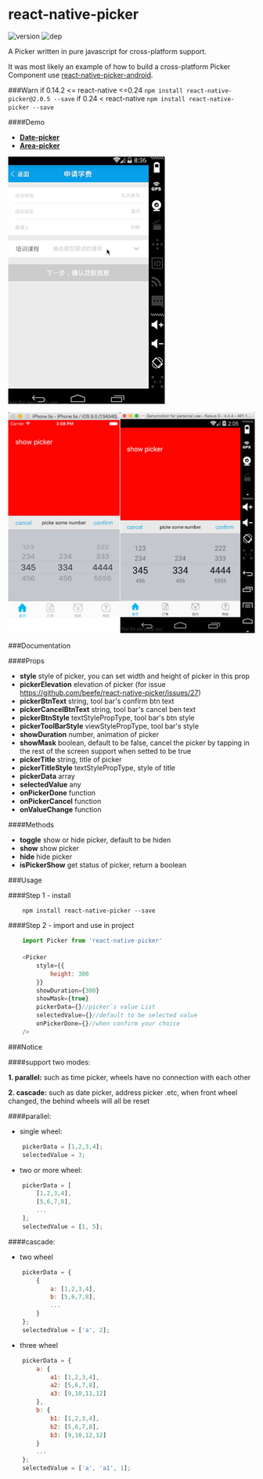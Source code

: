 # react-native-picker

![version](https://img.shields.io/npm/v/react-native-picker.svg?style=flat-square)
![dep](https://david-dm.org/beefe/react-native-picker.svg?style=flat-square)

A Picker written in pure javascript for cross-platform support.

It was most likely an example of how to build a cross-platform Picker Component use [react-native-picker-android](https://github.com/beefe/react-native-picker-android).

###Warn
if 0.14.2 <= react-native <=0.24 `npm install react-native-picker@2.0.5 --save`
if 0.24 < react-native `npm install react-native-picker --save`

####Demo

- <b>[Date-picker](./demo/date-picker.js)</b>
- <b>[Area-picker](./demo/area-picker.js)</b>


![ui](./doc/ui.gif)

![ui2](./doc/ui2.jpg)

###Documentation

####Props
- <b>style</b> style of picker, you can set width and height of picker in this prop
- <b>pickerElevation</b> elevation of picker (for issue https://github.com/beefe/react-native-picker/issues/27)
- <b>pickerBtnText</b> string, tool bar's confirm btn text
- <b>pickerCancelBtnText</b> string, tool bar's cancel ben text
- <b>pickerBtnStyle</b> textStylePropType, tool bar's btn style
- <b>pickerToolBarStyle</b> viewStylePropType, tool bar's style
- <b>showDuration</b> number, animation of picker
- <b>showMask</b> boolean, default to be false, cancel the picker by tapping in the rest of the screen support when setted to be true
- <b>pickerTitle</b> string, title of picker
- <b>pickerTitleStyle</b> textStylePropType, style of title
- <b>pickerData</b> array
- <b>selectedValue</b> any
- <b>onPickerDone</b> function
- <b>onPickerCancel</b> function
- <b>onValueChange</b> function

####Methods
- <b>toggle</b> show or hide picker, default to be hiden
- <b>show</b> show picker
- <b>hide</b> hide picker
- <b>isPickerShow</b> get status of picker, return a boolean

###Usage

####Step 1 - install

```
	npm install react-native-picker --save
```

####Step 2 - import and use in project

```javascript
	import Picker from 'react-native-picker'
	
	<Picker
		style={{
			height: 300
		}}
		showDuration={300}
		showMask={true}
		pickerData={}//picker`s value List
		selectedValue={}//default to be selected value
		onPickerDone={}//when confirm your choice
	/>
```

###Notice

####support two modes:

<b>1. parallel:</b> such as time picker, wheels have no connection with each other

<b>2. cascade:</b> such as date picker, address picker .etc, when front wheel changed, the behind wheels will all be reset

####parallel:

- single wheel:

```javascript
	pickerData = [1,2,3,4];
	selectedValue = 3;
```

- two or more wheel:

```javascript
	pickerData = [
		[1,2,3,4],
		[5,6,7,8],
		...
	];
	selectedValue = [1, 5];
```

####cascade:

- two wheel

```javascript
	pickerData = {
		{
			a: [1,2,3,4],
			b: [5,6,7,8],
			...
		}
	};
	selectedValue = ['a', 2];
```

- three wheel

```javascript
	pickerData = {
		a: {
			a1: [1,2,3,4],
			a2: [5,6,7,8],
			a3: [9,10,11,12]
		},
		b: {
			b1: [1,2,3,4],
			b2: [5,6,7,8],
			b3: [9,10,12,12]
		}
		...
	};
	selectedValue = ['a', 'a1', 1];
```
